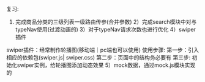 复习:
1) 完成商品分类的三级列表一级路由传参(合并参数)
2）完成search模块中对与typeNav使用(过渡动画的)
3）对于typeNav请求次数也进行优化
4）swiper插件

swiper插件：经常制作轮播图(移动端｜pc端也可以使用)
使用步骤:
第一步：引入相应的依赖包(swiper.js| swiper.css)
第二步：页面中的结构务必要有
第三步: 初始化swiper实例，给轮播图添加动态效果
5）mock数据，通过mock.js模块实现的
